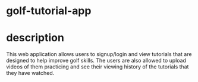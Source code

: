 # golf-tutorial-app
# description
This web application allows users to signup/login and view tutorials that are designed to help improve golf skills. The users are also allowed to upload videos of them practicing and see their viewing history of the tutorials that they have watched.